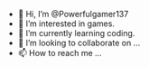 - 👋 Hi, I’m @Powerfulgamer137
- 👀 I’m interested in games.
- 🌱 I’m currently learning coding.
- 💞️ I’m looking to collaborate on ...
- 📫 How to reach me ...

<!---
Powerfulgamer137/Powerfulgamer137 is a ✨ special ✨ repository because its `README.md` (this file) appears on your GitHub profile.
You can click the Preview link to take a look at your changes.
--->
